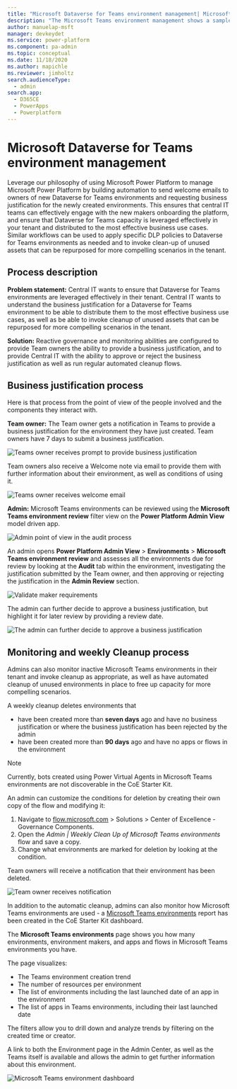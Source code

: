 ```yaml
---
title: "Microsoft Dataverse for Teams environment management| MicrosoftDocs"
description: "The Microsoft Teams environment management shows a sample process of managing Microsoft Teams environments with the Power Platform."
author: manuelap-msft
manager: devkeydet
ms.service: power-platform
ms.component: pa-admin
ms.topic: conceptual
ms.date: 11/18/2020
ms.author: mapichle
ms.reviewer: jimholtz
search.audienceType: 
  - admin
search.app: 
  - D365CE
  - PowerApps
  - Powerplatform
---
```

# Microsoft Dataverse for Teams environment management

Leverage our philosophy of using Microsoft Power Platform to manage Microsoft Power Platform by building automation to send welcome emails to owners of new Dataverse for Teams environments and requesting business justification for the newly created environments. This ensures that central IT teams can effectively engage with the new makers onboarding the platform, and ensure that Dataverse for Teams capacity is leveraged effectively in your tenant and distributed to the most effective business use cases. Similar workflows can be used to apply specific DLP policies to Dataverse for Teams environments as needed and to invoke clean-up of unused assets that can be repurposed for more compelling scenarios in the tenant.

## Process description

**Problem statement:** Central IT wants to ensure that Dataverse for Teams environments are leveraged effectively in their tenant. Central IT wants to understand the business justification for a Dataverse for Teams environment to be able to distribute them to the most effective business use cases, as well as be able to invoke cleanup of unused assets that can be repurposed for more compelling scenarios in the tenant.

**Solution:** Reactive governance and monitoring abilities are configured to provide Team owners the ability to provide a business justification, and to provide Central IT with the ability to approve or reject the business justification as well as run regular automated cleanup flows.

## Business justification process

Here is that process from the point of view of the people involved and the components they interact with.

**Team owner:** The Team owner gets a notification in Teams to provide a business justification for the environment they have just created. Team owners have 7 days to submit a business justification.

![Teams owner receives prompt to provide business justification](media/teams-1.png "Teams owner receives prompt to provide business justification")

Team owners also receive a Welcome note via email to provide them with further information about their environment, as well as conditions of using it.

![Teams owner receives welcome email](media/teams-3.png "Teams owner receives welcome email")

**Admin:** Microsoft Teams environments can be reviewed using the **Microsoft Teams environment review** filter view on the **Power Platform Admin View** model driven app.

![Admin point of view in the audit process](media/teams-4.png "Admin point of view in the audit process")

An admin opens **Power Platform Admin View** > **Environments** > **Microsoft Teams environment review** and assesses all the environments due for review by looking at the **Audit** tab within the environment, investigating the justification submitted by the Team owner, and then approving or rejecting the justification in the **Admin Review** section.

![Validate maker requirements](media/teams-5.png "Validate maker requirements")

The admin can further decide to approve a business justification, but highlight it for later review by providing a review date.

![The admin can further decide to approve a business justification](media/teams-6.png "The admin can further decide to approve a business justification")

## Monitoring and weekly Cleanup process

Admins can also monitor inactive Microsoft Teams environments in their tenant and invoke cleanup as appropriate, as well as have automated cleanup of unused environments in place to free up capacity for more compelling scenarios.

A weekly cleanup deletes environments that

- have been created more than **seven days** ago and have no business justification or where the business justification has been rejected by the admin
- have been created more than **90 days** ago and have no apps or flows in the environment

> [!NOTE]
> Currently, bots created using Power Virtual Agents in Microsoft Teams environments are not discoverable in the CoE Starter Kit.

An admin can customize the conditions for deletion by creating their own copy of the flow and modifying it:

1. Navigate to [flow.microsoft.com](https://flow.microsoft.com) > Solutions > Center of Excellence - Governance Components.
1. Open the *Admin | Weekly Clean Up of Microsoft Teams environments* flow and save a copy.
1. Change what environments are marked for deletion by looking at the condition.

Team owners will receive a notification that their environment has been deleted.

![Team owner receives notification](media/teams-2.png "Team owner receives notification")

In addition to the automatic cleanup, admins can also monitor how Microsoft Teams environments are used - a [Microsoft Teams environments](power-bi-monitor.md) report has been created in the CoE Starter Kit dashboard.

The **Microsoft Teams environments** page shows you how many environments, environment makers, and apps and flows in Microsoft Teams environments you have.

The page visualizes:

- The Teams environment creation trend
- The number of resources per environment
- The list of environments including the last launched date of an app in the environment
- The list of apps in Teams environments, including their last launched date

The filters allow you to drill down and analyze trends by filtering on the created time or creator.

A link to both the Environment page in the Admin Center, as well as the Teams itself is available and allows the admin to get further information about this environment.

![Microsoft Teams environment dashboard](media/pb-6.png "Microsoft Teams environment dashboard")
